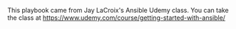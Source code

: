 This playbook came from Jay LaCroix's Ansible Udemy class.
You can take the class at https://www.udemy.com/course/getting-started-with-ansible/
